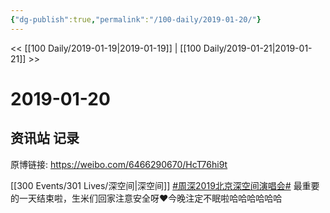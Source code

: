 ```yaml
---
{"dg-publish":true,"permalink":"/100-daily/2019-01-20/"}
---
```



<< [[100 Daily/2019-01-19\|2019-01-19]] | [[100 Daily/2019-01-21\|2019-01-21]] >>

# 2019-01-20

## 资讯站 记录

原博链接: https://weibo.com/6466290670/HcT76hi9t

[[300 Events/301 Lives/深空间\|深空间]]
[#周深2019北京深空间演唱会#](https://s.weibo.com/weibo?q=%23%E5%91%A8%E6%B7%B12019%E5%8C%97%E4%BA%AC%E6%B7%B1%E7%A9%BA%E9%97%B4%E6%BC%94%E5%94%B1%E4%BC%9A%23) 最重要的一天结束啦，生米们回家注意安全呀❤️今晚注定不眠啦哈哈哈哈哈哈
